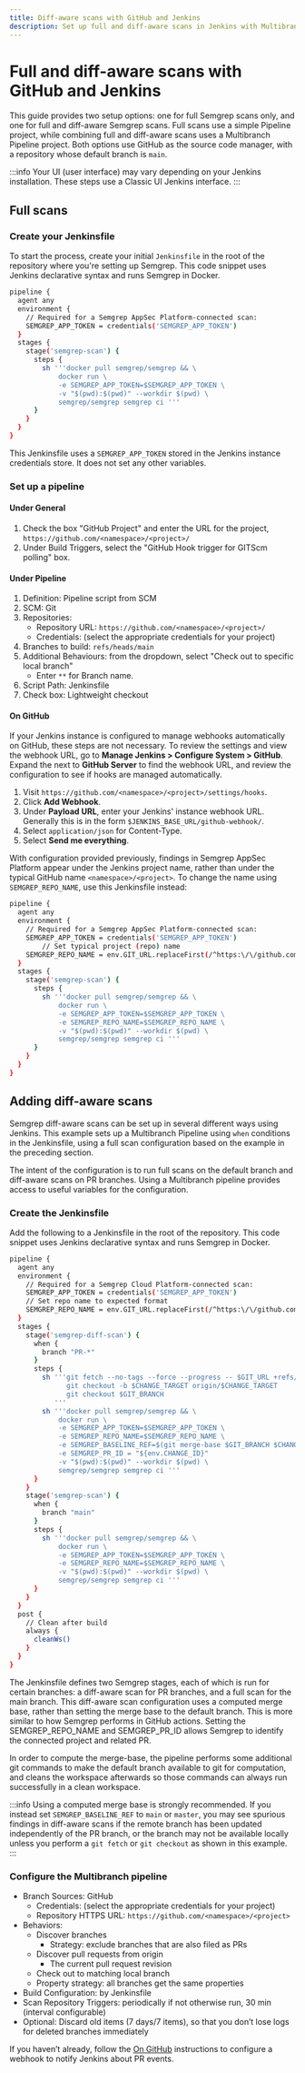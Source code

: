 ```yaml
---
title: Diff-aware scans with GitHub and Jenkins
description: Set up full and diff-aware scans in Jenkins with Multibranch pipeline projects.
---
```


# Full and diff-aware scans with GitHub and Jenkins

This guide provides two setup options: one for full Semgrep scans only, and one for full and diff-aware Semgrep scans. Full scans use a simple Pipeline project, while combining full and diff-aware scans uses a Multibranch Pipeline project. Both options use GitHub as the source code manager, with a repository whose default branch is `main`.

:::info
Your UI (user interface) may vary depending on your Jenkins installation. These steps use a Classic UI Jenkins interface.
:::

## Full scans

### Create your Jenkinsfile

To start the process, create your initial `Jenkinsfile` in the root of the repository where you're setting up Semgrep. This code snippet uses Jenkins declarative syntax and runs Semgrep in Docker.

```bash
pipeline {
  agent any
  environment {
    // Required for a Semgrep AppSec Platform-connected scan:
    SEMGREP_APP_TOKEN = credentials('SEMGREP_APP_TOKEN')
  }
  stages {
    stage('semgrep-scan') {
      steps {
        sh '''docker pull semgrep/semgrep && \
            docker run \
            -e SEMGREP_APP_TOKEN=$SEMGREP_APP_TOKEN \
            -v "$(pwd):$(pwd)" --workdir $(pwd) \
            semgrep/semgrep semgrep ci '''
      }
    }
  }
}
```

This Jenkinsfile uses a `SEMGREP_APP_TOKEN` stored in the Jenkins instance credentials store. It does not set any other variables.

### Set up a pipeline

#### Under General

1. Check the box "GitHub Project" and enter the URL for the project, `https://github.com/<namespace>/<project>/`
2. Under Build Triggers, select the "GitHub Hook trigger for GITScm polling" box.

#### Under Pipeline

1. Definition: Pipeline script from SCM
2. SCM: Git
3. Repositories:
    - Repository URL: `https://github.com/<namespace>/<project>/`
    - Credentials: (select the appropriate credentials for your project)
4. Branches to build: `refs/heads/main`
5. Additional Behaviours: from the dropdown, select "Check out to specific local branch"
    - Enter `**` for Branch name.
6. Script Path: Jenkinsfile
7. Check box: Lightweight checkout

#### On GitHub

If your Jenkins instance is configured to manage webhooks automatically on GitHub, these steps are not necessary. To review the settings and view the webhook URL, go to **Manage Jenkins > Configure System > GitHub**. Expand the <i class="fa-solid fa-circle-question"></i> next to **GitHub Server** to find the webhook URL, and review the configuration to see if hooks are managed automatically.

1. Visit `https://github.com/<namespace>/<project>/settings/hooks`.
2. Click **Add Webhook**.
3. Under **Payload URL**, enter your Jenkins' instance webhook URL. Generally this is in the form `$JENKINS_BASE_URL/github-webhook/`.
4. Select `application/json` for Content-Type.
5. Select **Send me everything**.

With configuration provided previously, findings in Semgrep AppSec Platform appear under the Jenkins project name, rather than under the typical GitHub name `<namespace>/<project>`. To change the name using `SEMGREP_REPO_NAME`, use this Jenkinsfile instead:

```bash
pipeline {
  agent any
  environment {
    // Required for a Semgrep AppSec Platform-connected scan:
    SEMGREP_APP_TOKEN = credentials('SEMGREP_APP_TOKEN')
		// Set typical project (repo) name
    SEMGREP_REPO_NAME = env.GIT_URL.replaceFirst(/^https:\/\/github.com\/(.*)$/, '$1')
  }
  stages {
    stage('semgrep-scan') {
      steps {
        sh '''docker pull semgrep/semgrep && \
            docker run \
            -e SEMGREP_APP_TOKEN=$SEMGREP_APP_TOKEN \
            -e SEMGREP_REPO_NAME=$SEMGREP_REPO_NAME \
            -v "$(pwd):$(pwd)" --workdir $(pwd) \
            semgrep/semgrep semgrep ci '''
      }
    }
  }
}
```

## Adding diff-aware scans

Semgrep diff-aware scans can be set up in several different ways using Jenkins. This example sets up a Multibranch Pipeline using `when` conditions in the Jenkinsfile, using a full scan configuration based on the example in the preceding section.

The intent of the configuration is to run full scans on the default branch and diff-aware scans on PR branches. Using a Multibranch pipeline provides access to useful variables for the configuration.

### Create the Jenkinsfile

Add the following to a Jenkinsfile in the root of the repository. This code snippet uses Jenkins declarative syntax and runs Semgrep in Docker.

```bash
pipeline {
  agent any
  environment {
    // Required for a Semgrep Cloud Platform-connected scan:
    SEMGREP_APP_TOKEN = credentials('SEMGREP_APP_TOKEN')
    // Set repo name to expected format
    SEMGREP_REPO_NAME = env.GIT_URL.replaceFirst(/^https:\/\/github.com\/(.*)$/, '$1')
  }
  stages {
    stage('semgrep-diff-scan') {
      when {
        branch "PR-*"
      }
      steps {
        sh '''git fetch --no-tags --force --progress -- $GIT_URL +refs/heads/$CHANGE_TARGET:refs/remotes/origin/$CHANGE_TARGET
              git checkout -b $CHANGE_TARGET origin/$CHANGE_TARGET
              git checkout $GIT_BRANCH
           '''
        sh '''docker pull semgrep/semgrep && \
            docker run \
            -e SEMGREP_APP_TOKEN=$SEMGREP_APP_TOKEN \
            -e SEMGREP_REPO_NAME=$SEMGREP_REPO_NAME \
            -e SEMGREP_BASELINE_REF=$(git merge-base $GIT_BRANCH $CHANGE_TARGET) \
            -e SEMGREP_PR_ID = "${env.CHANGE_ID}"
            -v "$(pwd):$(pwd)" --workdir $(pwd) \
            semgrep/semgrep semgrep ci '''
      }
    }
    stage('semgrep-scan') {
      when {
        branch "main"
      }
      steps {
        sh '''docker pull semgrep/semgrep && \
            docker run \
            -e SEMGREP_APP_TOKEN=$SEMGREP_APP_TOKEN \
            -e SEMGREP_REPO_NAME=$SEMGREP_REPO_NAME \
            -v "$(pwd):$(pwd)" --workdir $(pwd) \
            semgrep/semgrep semgrep ci '''
      }
    }
  }
  post {
    // Clean after build
    always {
      cleanWs()
    }
  }
}
```

The Jenkinsfile defines two Semgrep stages, each of which is run for certain branches: a diff-aware scan for PR branches, and a full scan for the main branch. This diff-aware scan configuration uses a computed merge base, rather than setting the merge base to the default branch. This is more similar to how Semgrep performs in GitHub actions. Setting the SEMGREP_REPO_NAME and SEMGREP_PR_ID allows Semgrep to identify the connected project and related PR.

In order to compute the merge-base, the pipeline performs some additional git commands to make the default branch available to git for computation, and cleans the workspace afterwards so those commands can always run successfully in a clean workspace.

:::info
Using a computed merge base is strongly recommended. If you instead set `SEMGREP_BASELINE_REF` to `main` or `master`, you may see spurious findings in diff-aware scans if the remote branch has been updated independently of the PR branch, or the branch may not be available locally unless you perform a `git fetch` or `git checkout` as shown in this example.
:::

### Configure the Multibranch pipeline

- Branch Sources: GitHub
    - Credentials: (select the appropriate credentials for your project)
    - Repository HTTPS URL: `https://github.com/<namespace>/<project>`
- Behaviors:
    - Discover branches
        - Strategy: exclude branches that are also filed as PRs
    - Discover pull requests from origin
        - The current pull request revision
    - Check out to matching local branch
    - Property strategy: all branches get the same properties
- Build Configuration: by Jenkinsfile
- Scan Repository Triggers: periodically if not otherwise run, 30 min (interval configurable)
- Optional: Discard old items (7 days/7 items), so that you don’t lose logs for deleted branches immediately

If you haven’t already, follow the [On GitHub](#on-github) instructions to configure a webhook to notify Jenkins about PR events.
